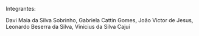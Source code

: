 Integrantes:

Davi Maia da Silva Sobrinho, Gabriela Cattin Gomes, João Victor de Jesus, Leonardo Beserra da Silva, Vinicius da Silva Cajuí
